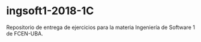 # ingsoft1-2018-1C
Repositorio de entrega de ejercicios para la materia Ingeniería de Software 1 de FCEN-UBA.
